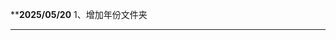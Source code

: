 
******************2025/05/20****************
1、增加年份文件夹
********************************************
